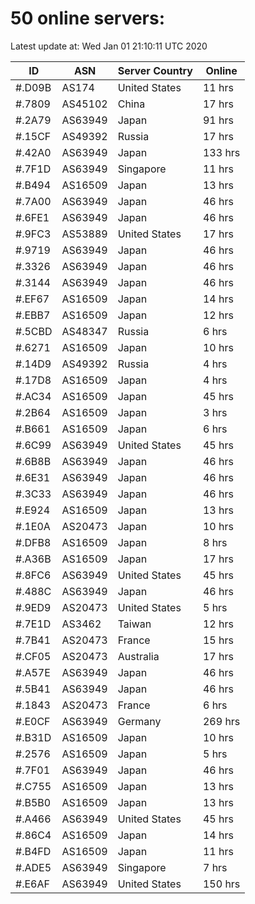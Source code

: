 # 50 online servers:

Latest update at: Wed Jan 01 21:10:11 UTC 2020

| ID | ASN | Server Country | Online |
| -- | --- | -------------- | ------ |
| #.D09B | AS174 | United States | 11 hrs |
| #.7809 | AS45102 | China | 17 hrs |
| #.2A79 | AS63949 | Japan | 91 hrs |
| #.15CF | AS49392 | Russia | 17 hrs |
| #.42A0 | AS63949 | Japan | 133 hrs |
| #.7F1D | AS63949 | Singapore | 11 hrs |
| #.B494 | AS16509 | Japan | 13 hrs |
| #.7A00 | AS63949 | Japan | 46 hrs |
| #.6FE1 | AS63949 | Japan | 46 hrs |
| #.9FC3 | AS53889 | United States | 17 hrs |
| #.9719 | AS63949 | Japan | 46 hrs |
| #.3326 | AS63949 | Japan | 46 hrs |
| #.3144 | AS63949 | Japan | 46 hrs |
| #.EF67 | AS16509 | Japan | 14 hrs |
| #.EBB7 | AS16509 | Japan | 12 hrs |
| #.5CBD | AS48347 | Russia | 6 hrs |
| #.6271 | AS16509 | Japan | 10 hrs |
| #.14D9 | AS49392 | Russia | 4 hrs |
| #.17D8 | AS16509 | Japan | 4 hrs |
| #.AC34 | AS16509 | Japan | 45 hrs |
| #.2B64 | AS16509 | Japan | 3 hrs |
| #.B661 | AS16509 | Japan | 6 hrs |
| #.6C99 | AS63949 | United States | 45 hrs |
| #.6B8B | AS63949 | Japan | 46 hrs |
| #.6E31 | AS63949 | Japan | 46 hrs |
| #.3C33 | AS63949 | Japan | 46 hrs |
| #.E924 | AS16509 | Japan | 13 hrs |
| #.1E0A | AS20473 | Japan | 10 hrs |
| #.DFB8 | AS16509 | Japan | 8 hrs |
| #.A36B | AS16509 | Japan | 17 hrs |
| #.8FC6 | AS63949 | United States | 45 hrs |
| #.488C | AS63949 | Japan | 46 hrs |
| #.9ED9 | AS20473 | United States | 5 hrs |
| #.7E1D | AS3462 | Taiwan | 12 hrs |
| #.7B41 | AS20473 | France | 15 hrs |
| #.CF05 | AS20473 | Australia | 17 hrs |
| #.A57E | AS63949 | Japan | 46 hrs |
| #.5B41 | AS63949 | Japan | 46 hrs |
| #.1843 | AS20473 | France | 6 hrs |
| #.E0CF | AS63949 | Germany | 269 hrs |
| #.B31D | AS16509 | Japan | 10 hrs |
| #.2576 | AS16509 | Japan | 5 hrs |
| #.7F01 | AS63949 | Japan | 46 hrs |
| #.C755 | AS16509 | Japan | 13 hrs |
| #.B5B0 | AS16509 | Japan | 13 hrs |
| #.A466 | AS63949 | United States | 45 hrs |
| #.86C4 | AS16509 | Japan | 14 hrs |
| #.B4FD | AS16509 | Japan | 11 hrs |
| #.ADE5 | AS63949 | Singapore | 7 hrs |
| #.E6AF | AS63949 | United States | 150 hrs |

